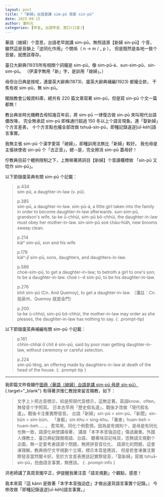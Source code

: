 ```yaml
---
layout: post
title: "「新婦」台語是講 sim-pū 毋是 sin-pū"
date: 2023-09-15
author: 潘科元
categories: [呼音, 台語呼音、腔口(口音)]
---
```


華語〔媳婦〕个意思，台語老早就講 sim-pū，無照語源【新婦 sin-pū】个音，
雖然這是音韻上「逆同化作用」个關係（ n -> m / _ p ），
但是既然是各地一致个音變，就應該尊存。

臺日大辭典(1931)所有相關个詞攏是 sim-pū，像 sim-pū-á、sun-sim-pū、sin-sim-pū。
（伊漢字無用「新」字，是訓用「媳婦」。）

毋但台日典是按呢，連廈英大辭典(1873)、廈英大辭典補編(1923) 都攏仝款，
干焦有收 sim-pū，無 sin-pū。

閣揣教會公報資料庫，總共有 220 篇文章寫著 sim-pū，但是寫 sin-pū 个文一篇都無！

教台典坐時光機轉去毋知幾百年前，將 sim-pū 一律復古做 sin-pū 來叫現代台語儂改喙，
完全無承認 sim-pū 即條通行超過 150 冬以上个語言現象。連「娶新婦」个方言差表，
十个方言點也攏全部改做 tshuā-sin-pū，即種記錄違逆[uî-ke̍h]語言事實。

我無主張 sim-pū 个漢字愛寫「媳婦」，即種訓用法無比「新婦」較好。
我也毋是主張袂使收 sin-pū 个「古正音」，總\--是，完全擦消 sim-pū 蓋毋好！

佇教典目前个體例限制之下，上無嘛著將詞目【新婦】个音讀欄標做
「sin-pū 又唸作 sim-pū」。

以下節錄廈英典有關 sim-pū 个記載：

> p.434  
> sim-pū, a daughter-in-law (v. pū).
> 
> p.385  
> sim-pū, a daughter-in-law. sim-pū-á, a little girl taken into the family in order to become daughter-in-law afterwards. sun-sim-pū, grandson's wife. ta-ke ū-chhùi, sim-pū bô-chhùi, the daughter-in-law must obey her mother-in-law. sin-sim-pū soé chàu-hia̍h, new brooms sweep clean.
> 
> p.214  
> kiáⁿ sim-pū, son and his wife
> 
> p.179  
> kiáⁿ-jî sim-pū, sons, daughters, and daughters-in-law.
> 
> p.586  
> choè-sim-pū, to get a daughter-in-law; to betroth a girl to one's son; to be a daughter-in-law. choè i\--ê sim-pū, to be his daughter-in-law.
> 
> p.276  
> khit sim-pū (Cn. And Quemoy), to get a daughter-in-law.
> （潘註：Cn. 指泉州、Quemoy 就是金門）
> 
> p.200  
> ta-ke ū-chhùi, sim-pū bô-chhùi, the mother-in-law may order as she pleases, the daughter-in-law has nothing to say.
{: .prompt-tip}

以下節錄廈英典補編有關 sim-pū 个記載：

> p.161  
> chhìn-chhái ô͘ chi̍t ê sim-pū, said by poor man getting daughter-in-law, without ceremony or careful selection.
> 
> p.224  
> sim-pū têng, an offering made by daughters-in-law at death of the head of the house.
{: .prompt-tip }

---

我即篇文昨昏鋪佇[面冊〈華語〔媳婦〕台語是講 sim-pū 毋是 sin-pū〉](https://www.facebook.com/khoguan/posts/pfbid029Fn8449UJzRnv7k2u3V7UTg8nrPhBugo3f7h2VcvV5JwvineLLPqPkCaRhzAnC8Vl){.target="_blank"}
有得著洪惟仁教授來留言賜教，如下：

> 文字上卜照古音標示，抑是照現代音標示，這無定著。英語know、often，無發音个字照寫。
日本古早用「歷史假名遣」，戰後才改做「現代假名遣」。戰後卡注重實際發音。
台語「新婦」sin-pū > sim-pū、「新聞」sin-bûn > sim-bûn、
「身軀」sin-khu > sing-khu、「番麥」huan-beh > huam-beh……，
愈常用，同化个例愈儕。因為是有規則个，是毋是有同化也無一致，語源化袂使講毋著，
講是「本字本音強迫症」傷過嚴重。外國人傳教士、臺日典紀錄閩南語、台語，
聽著啥貨記啥貨，怹無語文規劃个企圖，無一定愛考慮語源个問題，無將拼音音位化、
語源化的問題，這會凍理解。教典徛佇文字規劃个立場，標示本音是應該，
但是若會凍兼注實際發音當然閣卡好。至於方言差表應該記實際發音，「娶新婦」寫做
tshuā-sin-pū，扭曲語言事實，無應該。
{: .prompt-info }

洪老師講了真周至閣平正，伊提醒我著注意「語言規劃」个觀點，感恩！

我本來寫『這 kánn 是致著「本字本音強迫症」才做出違背語言事實个記錄。』
今修改做「即種記錄違逆[uî-ke̍h]語言事實。」

